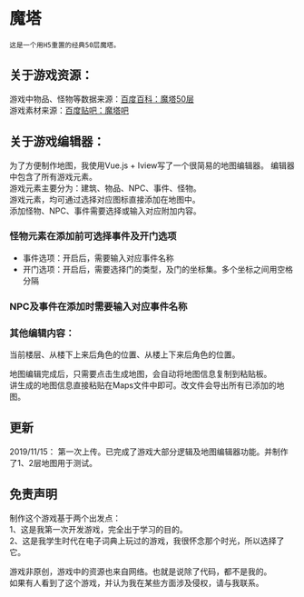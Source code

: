 # 魔塔

    这是一个用H5重置的经典50层魔塔。
    

## 关于游戏资源：
游戏中物品、怪物等数据来源：[百度百科：魔塔50层](https://baike.baidu.com/item/50%E5%B1%82%E9%AD%94%E5%A1%94/4446423?fr=aladdin)  
游戏素材来源：[百度贴吧：魔塔吧](https://tieba.baidu.com/f?kw=%C4%A7%CB%FE&fr=ala0&tpl=5)  

## 关于游戏编辑器：
为了方便制作地图，我使用Vue.js + Iview写了一个很简易的地图编辑器。
编辑器中包含了所有游戏元素。  
游戏元素主要分为：建筑、物品、NPC、事件、怪物。  
游戏元素，均可通过选择对应图标直接添加在地图中。  
添加怪物、NPC、事件需要选择或输入对应附加内容。  

### 怪物元素在添加前可选择事件及开门选项  
- 事件选项：开启后，需要输入对应事件名称  
- 开门选项：开启后，需要选择门的类型，及门的坐标集。多个坐标之间用空格分隔  

### NPC及事件在添加时需要输入对应事件名称  

### 其他编辑内容：
当前楼层、从楼下上来后角色的位置、从楼上下来后角色的位置。

地图编辑完成后，只需要点击生成地图，会自动将地图信息复制到粘贴板。  
讲生成的地图信息直接粘贴在Maps文件中即可。改文件会导出所有已添加的地图。  

## 更新
2019/11/15： 第一次上传。已完成了游戏大部分逻辑及地图编辑器功能。并制作了1、2层地图用于测试。


## 免责声明
制作这个游戏基于两个出发点：  
1、这是我第一次开发游戏，完全出于学习的目的。  
2、这是我学生时代在电子词典上玩过的游戏，我很怀念那个时光，所以选择了它。  

游戏非原创，游戏中的资源也来自网络。也就是说除了代码，都不是我的。  
如果有人看到了这个游戏，并认为我在某些方面涉及侵权，请与我联系。






